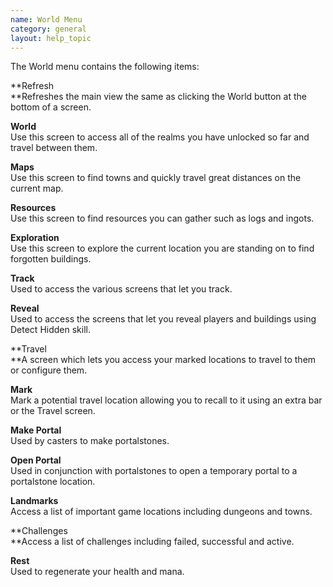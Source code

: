 ```yaml
---
name: World Menu
category: general
layout: help_topic
---
```

The World menu contains the following items:

**Refresh  
**Refreshes the main view the same as clicking the World button at the bottom of a screen.

**World**  
Use this screen to access all of the realms you have unlocked so far and travel between them.

**Maps**  
Use this screen to find towns and quickly travel great distances on the current map.

**Resources**  
Use this screen to find resources you can gather such as logs and ingots.

**Exploration**  
Use this screen to explore the current location you are standing on to find forgotten buildings.

**Track**  
Used to access the various screens that let you track.

**Reveal**  
Used to access the screens that let you reveal players and buildings using Detect Hidden skill.

**Travel  
**A screen which lets you access your marked locations to travel to them or configure them.

**Mark**  
Mark a potential travel location allowing you to recall to it using an extra bar or the Travel screen.

**Make Portal**  
Used by casters to make portalstones.

**Open Portal**  
Used in conjunction with portalstones to open a temporary portal to a portalstone location.

**Landmarks**  
Access a list of important game locations including dungeons and towns.

**Challenges  
**Access a list of challenges including failed, successful and active.

**Rest**  
Used to regenerate your health and mana.